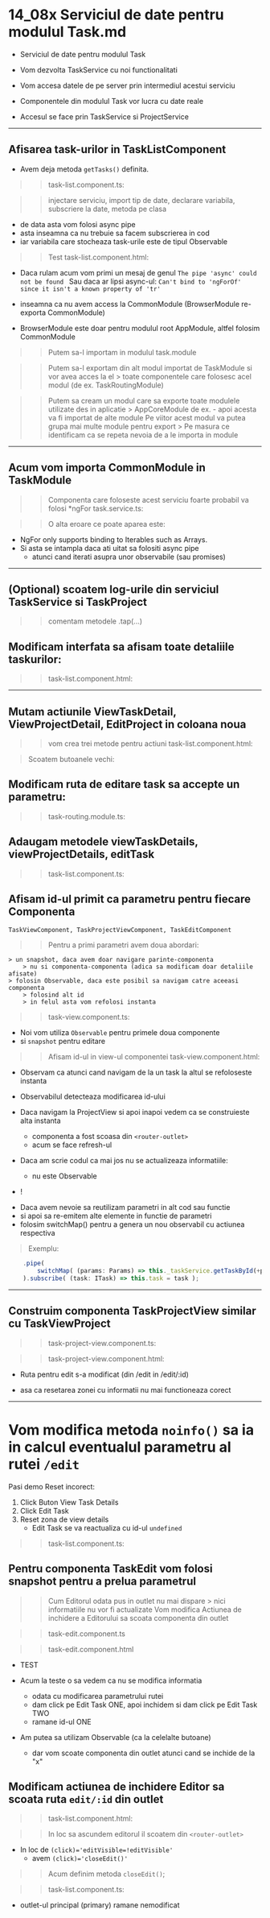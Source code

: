 

# 14_08x Serviciul de date pentru modulul Task.md


- Serviciul de date pentru modulul Task

- Vom dezvolta TaskService cu noi functionalitati

- Vom accesa datele de pe server prin intermediul acestui serviciu 

- Componentele din modulul Task vor lucra cu date reale 

- Accesul se face prin TaskService si ProjectService 


---
## Afisarea task-urilor in TaskListComponent

- Avem deja metoda ```getTasks()``` definita. 

>> task-list.component.ts:

>> injectare serviciu, import tip de date, declarare variabila, 
>> subscriere la date, metoda pe clasa


- de data asta vom folosi async pipe 
- asta inseamna ca nu trebuie sa facem subscrierea in cod 
- iar variabila care stocheaza task-urile este de tipul Observable 


>> Test
>> task-list.component.html:


- Daca rulam acum vom primi un mesaj de genul 
```The pipe 'async' could not be found ```
Sau daca ar lipsi async-ul:
```Can't bind to 'ngForOf' since it isn't a known property of 'tr'```


- inseamna ca nu avem access la CommonModule (BrowserModule re-exporta CommonModule)

- BrowserModule este doar pentru modulul root AppModule, altfel folosim CommonModule

>> Putem sa-l importam in modulul task.module 

>> Putem sa-l exportam din alt modul importat de TaskModule si vor avea acces la el 
    > toate componentele care folosesc acel modul (de ex. TaskRoutingModule)

>> Putem sa cream un modul care sa exporte toate modulele utilizate des in aplicatie
    > AppCoreModule de ex. - apoi acesta va fi importat de alte module 
>> Pe viitor acest modul va putea grupa mai multe module pentru export 
    > Pe masura ce identificam ca se repeta nevoia de a le importa in module 



---

## Acum vom importa CommonModule in TaskModule
>> Componenta care foloseste acest serviciu foarte probabil va folosi *ngFor
>> task.service.ts:


>> O alta eroare ce poate aparea este:

- NgFor only supports binding to Iterables such as Arrays.
- Si asta se intampla daca ati uitat sa folositi async pipe 
    - atunci cand iterati asupra unor observabile (sau promises)



---

## (Optional) scoatem log-urile din serviciul TaskService si TaskProject 
>> comentam metodele .tap(...)


## Modificam interfata sa afisam toate detaliile taskurilor:
>> task-list.component.html:



---

## Mutam actiunile ViewTaskDetail, ViewProjectDetail, EditProject in coloana noua
>> vom crea trei metode pentru actiuni 
>> task-list.component.html:


> Scoatem butoanele vechi:


## Modificam ruta de editare task sa accepte un parametru:
>> task-routing.module.ts:



## Adaugam metodele viewTaskDetails, viewProjectDetails, editTask
>> task-list.component.ts:


## Afisam id-ul primit ca parametru pentru fiecare Componenta
 ```TaskViewComponent, TaskProjectViewComponent, TaskEditComponent```

>> Pentru a primi parametri avem doua abordari:

    > un snapshot, daca avem doar navigare parinte-componenta 
        > nu si componenta-componenta (adica sa modificam doar detaliile afisate)
    > folosin Observable, daca este posibil sa navigam catre aceeasi componenta 
        > folosind alt id 
        > in felul asta vom refolosi instanta 


>> task-view.component.ts:

* Noi vom utiliza ```Observable``` pentru primele doua componente 
* si ```snapshot``` pentru editare



>> Afisam id-ul in view-ul componentei
>> task-view.component.html:


- Observam ca atunci cand navigam de la un task la altul se refoloseste instanta 

- Observabilul detecteaza modificarea id-ului 

- Daca navigam la ProjectView si apoi inapoi vedem ca se construieste alta instanta 
    - componenta a fost scoasa din ```<router-outlet>```
    - acum se face refresh-ul 


* Daca am scrie codul ca mai jos nu se actualizeaza informatiile:
    - nu este Observable


* !
- Daca avem nevoie sa reutilizam parametri in alt cod sau functie
- si apoi sa re-emitem alte elemente in functie de parametri
- folosim switchMap() pentru a genera un nou observabil cu actiunea respectiva

> Exemplu:


```ts
    .pipe(
        switchMap( (params: Params) => this._taskService.getTaskById(+params['id']) )
    ).subscribe( (task: ITask) => this.task = task );
```


---

## Construim componenta TaskProjectView similar cu TaskViewProject 
>> task-project-view.component.ts:


>> task-project-view.component.html:





- Ruta pentru edit s-a modificat (din /edit in /edit/:id)

- asa ca resetarea zonei cu informatii nu mai functioneaza corect 


---

# Vom modifica metoda ```noinfo()``` sa ia in calcul eventualul parametru al rutei ```/edit```

Pasi demo Reset incorect:

1. Click Buton View Task Details
2. Click Edit Task
3. Reset zona de view details
    - Edit Task se va reactualiza cu id-ul ```undefined```

>> task-list.component.ts:


## Pentru componenta TaskEdit vom folosi snapshot pentru a prelua parametrul

>> Cum Editorul odata pus in outlet nu mai dispare 
    > nici informatiile nu vor fi actualizate 
>> Vom modifica Actiunea de inchidere a Editorului sa scoata componenta din outlet


>> task-edit.component.ts 


>> task-edit.component.html


* TEST
- Acum la teste o sa vedem ca nu se modifica informatia 
    - odata cu modificarea parametrului rutei 
    - dam click pe Edit Task ONE, apoi inchidem si dam click pe Edit Task TWO
    - ramane id-ul ONE

- Am putea sa utilizam Observable (ca la celelalte butoane)
    - dar vom scoate componenta din outlet atunci cand se inchide de la "x"




## Modificam actiunea de inchidere Editor sa scoata ruta ```edit/:id``` din outlet 

>> task-list.component.html:

>> In loc sa ascundem editorul il scoatem din ```<router-outlet> ```

- In loc de ```(click)='editVisible=!editVisible'```
    - avem ```(click)='closeEdit()'```



>> Acum definim metoda ```closeEdit()```;

>> task-list.component.ts:


- outlet-ul principal (primary) ramane nemodificat 

